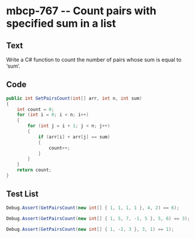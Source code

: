 # mbcp-767 -- Count pairs with specified sum in a list

## Text

Write a C# function to count the number of pairs whose sum is equal to ‘sum’.

## Code

```csharp
public int GetPairsCount(int[] arr, int n, int sum)  
{  
    int count = 0;  
    for (int i = 0; i < n; i++)  
    {  
        for (int j = i + 1; j < n; j++)  
        {  
            if (arr[i] + arr[j] == sum)  
            {  
                count++;  
            }  
        }  
    }  
    return count;  
}
```

## Test List

```csharp
Debug.Assert(GetPairsCount(new int[] { 1, 1, 1, 1 }, 4, 2) == 6);
```

```csharp
Debug.Assert(GetPairsCount(new int[] { 1, 5, 7, -1, 5 }, 5, 6) == 3);
```

```csharp
Debug.Assert(GetPairsCount(new int[] { 1, -2, 3 }, 3, 1) == 1);
```
